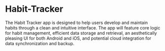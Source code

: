 # Habit-Tracker
The Habit Tracker app is designed to help users develop and maintain habits through a clean and intuitive interface. The app will feature core logic for habit management, efficient data storage and retrieval, an aesthetically pleasing UI for both Android and iOS, and potential cloud integration for data synchronization and backup.
